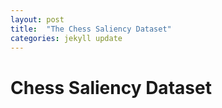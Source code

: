 ```yaml
---
layout: post
title:  "The Chess Saliency Dataset"
categories: jekyll update
---
```

# Chess Saliency Dataset

